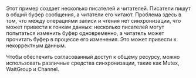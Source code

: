 Этот пример создает несколько писателей и читателей. Писатели пишут в общий буфер сообщения, а читатели его читают. Проблема здесь в том, что между операциями записи и чтения нет синхронизации, что может привести к гонкам данных: несколько писателей могут попытаться изменить буфер одновременно, а читатель может прочитать буфер в процессе его изменения. Это может привести к некорректным данным.

Чтобы обеспечить согласованный доступ к общему ресурсу, можно использовать различные средства синхронизации, такие как Mutex, WaitGroup и Channel.
